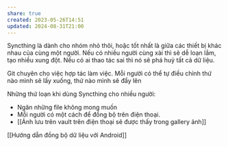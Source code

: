 ```yaml
---
share: true
created: 2023-05-26T14:51
updated: 2024-08-31T21:00
---
```

Syncthing là dành cho nhóm nhỏ thôi, hoặc tốt nhất là giữa các thiết bị khác nhau của cùng một người. Nếu có nhiều người cùng xài thì sẽ dễ loạn lắm, tạo nhiều xung đột. Nếu có ai thao tác sai thì nó sẽ phá huỷ tất cả dữ liệu. 

Git chuyên cho việc hợp tác làm việc. Mỗi người có thể tự điều chỉnh thứ nào mình sẽ lấy xuống, thứ nào mình sẽ đẩy lên

Những thứ loạn khi dùng Syncthing cho nhiều người:
- Ngăn những file không mong muốn
- Mỗi người có một cách để đồng bộ trên điện thoại. 
- [[Ảnh lưu trên vault trên điện thoại sẽ được thấy trong gallery ảnh]]

[[Hướng dẫn đồng bộ dữ liệu với Android]]